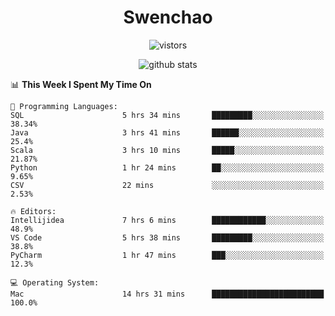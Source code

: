 <h1 align="center">Swenchao</h3>

<p align="center">
  <img src="https://visitor-badge.glitch.me/badge?page_id=Swenchao" alt="vistors" />
</p>

<p align="center">
  <img src="https://github-readme-stats.vercel.app/api?username=Swenchao&count_private=true&show_icons=true&theme=vue-dark&hide_title=true" alt="github stats" />
</p>

<!--START_SECTION:waka-->
📊 **This Week I Spent My Time On** 

```text
💬 Programming Languages: 
SQL                      5 hrs 34 mins       █████████░░░░░░░░░░░░░░░░   38.34% 
Java                     3 hrs 41 mins       ██████░░░░░░░░░░░░░░░░░░░   25.4% 
Scala                    3 hrs 10 mins       █████░░░░░░░░░░░░░░░░░░░░   21.87% 
Python                   1 hr 24 mins        ██░░░░░░░░░░░░░░░░░░░░░░░   9.65% 
CSV                      22 mins             ░░░░░░░░░░░░░░░░░░░░░░░░░   2.53%

🔥 Editors: 
Intellijidea             7 hrs 6 mins        ████████████░░░░░░░░░░░░░   48.9% 
VS Code                  5 hrs 38 mins       █████████░░░░░░░░░░░░░░░░   38.8% 
PyCharm                  1 hr 47 mins        ███░░░░░░░░░░░░░░░░░░░░░░   12.3%

💻 Operating System: 
Mac                      14 hrs 31 mins      █████████████████████████   100.0%

```


<!--END_SECTION:waka-->
